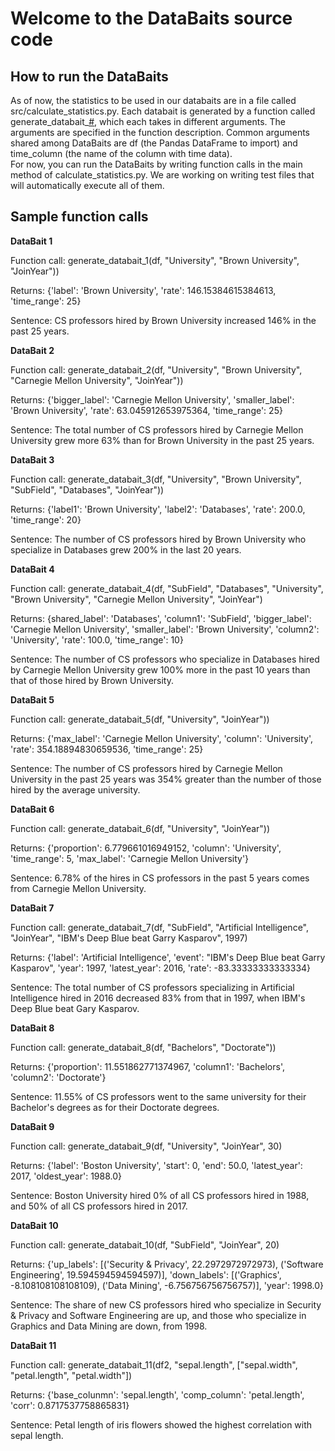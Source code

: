 # Welcome to the DataBaits source code 


## How to run the DataBaits 
As of now, the statistics to be used in our databaits are in a file called src/calculate_statistics.py.
Each databait is generated by a function called generate_databait_[#](), which each takes in different arguments. 
The arguments are specified in the function description. 
Common arguments shared among DataBaits are df (the Pandas DataFrame to import) and time_column (the name of the column with time data).  
For now, you can run the DataBaits by writing function calls in the main method of calculate_statistics.py. 
We are working on writing test files that will automatically execute all of them. 


## Sample function calls  
<b>DataBait 1</b>

Function call: generate_databait_1(df, "University", "Brown University", "JoinYear"))

Returns: {'label': 'Brown University', 'rate': 146.15384615384613, 'time_range': 25}

Sentence: CS professors hired by Brown University increased 146% in the past 25 years.

<b>DataBait 2</b>

Function call: generate_databait_2(df, "University", "Brown University", "Carnegie Mellon University", "JoinYear"))

Returns: {'bigger_label': 'Carnegie Mellon University', 'smaller_label': 'Brown University', 'rate': 63.045912653975364, 'time_range': 25}

Sentence: The total number of CS professors hired by Carnegie Mellon University grew more 63% than for Brown University in the past 25 years. 


<b>DataBait 3</b>

Function call: generate_databait_3(df, "University", "Brown University", "SubField", "Databases", "JoinYear"))

Returns: {'label1': 'Brown University', 'label2': 'Databases', 'rate': 200.0, 'time_range': 20}

Sentence: The number of CS professors hired by Brown University who specialize in Databases grew 200% in the last 20 years. 

<b>DataBait 4</b>

Function call: generate_databait_4(df, "SubField", "Databases", "University", "Brown University", "Carnegie Mellon University", "JoinYear")

Returns: {shared_label': 'Databases', 'column1': 'SubField', 'bigger_label': 'Carnegie Mellon University', 'smaller_label': 'Brown University', 'column2': 'University', 'rate': 100.0, 'time_range': 10}

Sentence: The number of CS professors who specialize in Databases hired by Carnegie Mellon University grew 100% more in the past 10 years than that of those hired by Brown University. 

<b>DataBait 5</b>

Function call: generate_databait_5(df, "University", "JoinYear"))

Returns: {'max_label': 'Carnegie Mellon University', 'column': 'University', 'rate': 354.18894830659536, 'time_range': 25}

Sentence: The number of CS professors hired by Carnegie Mellon University in the past 25 years was 354% greater than the number of those hired by the average university. 

<b>DataBait 6</b>

Function call: generate_databait_6(df, "University", "JoinYear"))

Returns: {'proportion': 6.779661016949152, 'column': 'University', 'time_range': 5, 'max_label': 'Carnegie Mellon University'}

Sentence: 6.78% of the hires in CS professors in the past 5 years comes from Carnegie Mellon University. 

<b>DataBait 7</b>

Function call: generate_databait_7(df, "SubField", "Artificial Intelligence", "JoinYear", "IBM's Deep Blue beat Garry Kasparov", 1997)

Returns: {'label': 'Artificial Intelligence', 'event': "IBM's Deep Blue beat Garry Kasparov", 'year': 1997, 'latest_year': 2016, 'rate': -83.33333333333334}

Sentence: The total number of CS professors specializing in Artificial Intelligence hired in 2016 decreased 83% from that in 1997, when IBM's Deep Blue beat Gary Kasparov. 

<b>DataBait 8</b>

Function call: generate_databait_8(df, "Bachelors", "Doctorate"))

Returns: {'proportion': 11.551862771374967, 'column1': 'Bachelors', 'column2': 'Doctorate'}

Sentence: 11.55% of CS professors went to the same university for their Bachelor's degrees as for their Doctorate degrees. 

<b>DataBait 9</b>

Function call: generate_databait_9(df, "University", "JoinYear", 30)

Returns: {'label': 'Boston University', 'start': 0, 'end': 50.0, 'latest_year': 2017, 'oldest_year': 1988.0}

Sentence: Boston University hired 0% of all CS professors hired in 1988, and 50% of all CS professors hired in 2017. 

<b>DataBait 10</b>

Function call: generate_databait_10(df, "SubField", "JoinYear", 20)

Returns: {'up_labels': [('Security & Privacy', 22.2972972972973), ('Software Engineering', 19.594594594594597)], 'down_labels': [('Graphics', -8.108108108108109), ('Data Mining', -6.756756756756757)], 'year': 1998.0}

Sentence: The share of new CS professors hired who specialize in Security & Privacy and Software Engineering are up, and those who specialize in Graphics and Data Mining are down, from 1998. 

<b>DataBait 11</b>

Function call: generate_databait_11(df2, "sepal.length", ["sepal.width", "petal.length", "petal.width"])

Returns: {'base_colunmn': 'sepal.length', 'comp_column': 'petal.length', 'corr': 0.8717537758865831}

Sentence: Petal length of iris flowers showed the highest correlation with sepal length. 